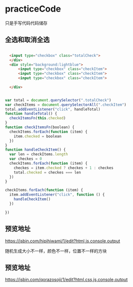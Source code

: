 # practiceCode
只是手写代码代码储存

## 全选和取消全选

```html

  <input type="checkbox" class="totalCheck">
  </div>
  <div style="background:lightblue">
      <input type="checkbox" class="checkItem">
      <input type="checkbox" class="checkItem">
      <input type="checkbox" class="checkItem">
    
  </div>

```

```javascript

var total = document.querySelector(".totalCheck")
var checkItems = document.querySelectorAll(".checkItem")
total.addEventListener("click", handleTotal)
function handleTotal() {
  checkItemsFn(this.checked)
}
function checkItemsFn(boolean) {
  checkItems.forEach(function (item) {
    item.checked = boolean
  })
}
function handleCheckItem() {
  var len = checkItems.length
  var checkes = 0
  checkItems.forEach(function (item) {
    checkes = item.checked ? checkes + 1 : checkes
    total.checked = checkes === len
  })
}

checkItems.forEach(function (item) {
  item.addEventListener("click", function () {
    handleCheckItem()
  })

})

```

## 预览地址

https://jsbin.com/hipihiwami/1/edit?html,js,console,output


随机生成大小不一样，颜色不一样，位置不一样的方块

## 预览地址
https://jsbin.com/qorazosoji/1/edit?html,css,js,console,output
